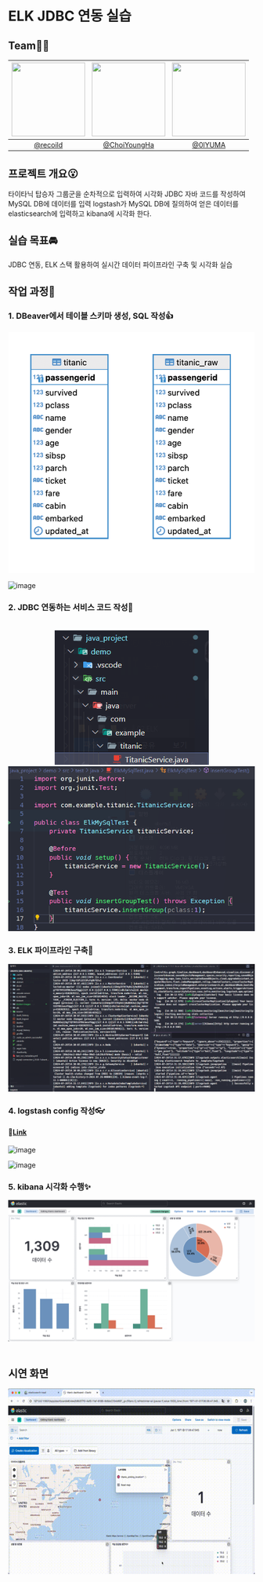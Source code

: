 # ELK JDBC 연동 실습

## Team🏃‍♂️

| <img src="https://avatars.githubusercontent.com/u/22585023?v=4" width="150" height="150"/> | <img src="https://avatars.githubusercontent.com/u/64997345?v=4" width="150" height="150"/> | <img src="https://avatars.githubusercontent.com/u/102151689?v=4" width="150" height="150"/> |
| :----------------------------------------------------------------------------------------: | :----------------------------------------------------------------------------------------: | :-----------------------------------------------------------------------------------------: |
|                           [@recoild](https://github.com/recoild)                           |                       [@ChoiYoungHa](https://github.com/ChoiYoungHa)                       |                            [@0lYUMA](https://github.com/0lYUMA)                             |

## 프로젝트 개요😮

타이타닉 탑승자 그룹군을 순차적으로 입력하여 시각화
JDBC 자바 코드를 작성하여 MySQL DB에 데이터를 입력
logstash가 MySQL DB에 질의하여 얻은 데이터를 elasticsearch에 입력하고
kibana에 시각화 한다.

## 실습 목표🚘

JDBC 연동, ELK 스택 활용하여 실시간 데이터 파이프라인 구축 및 시각화 실습

## 작업 과정🛫

### 1. DBeaver에서 테이블 스키마 생성, SQL 작성👍

<div align="center">
    <img src="github_images/erd.png" alt="작업 과정">
</div>

![image](https://github.com/user-attachments/assets/5d9f62f9-3663-458f-9026-3b9de8d3ddc5)

### 2. JDBC 연동하는 서비스 코드 작성🍕<br><br>

<div align="center">
    <img src="github_images/서비스_코드_작성.png" alt="작업 과정">
</div>

<div align="center">
    <img src="github_images/테스트_코드.png" alt="작업 과정">
</div>

### 3. ELK 파이프라인 구축🥩

 <div align="center">
     <img src="github_images/elk실행장면.png" alt="작업 과정">
 </div>

### 4. logstash config 작성👓

#### 🧧<a href="logstash/conf/titanic.conf">Link</a>

![image](https://github.com/user-attachments/assets/4220db2f-370a-494d-9623-592bf2a220f6)

![image](https://github.com/user-attachments/assets/fecd6e64-79df-4dd5-b108-72fe3b921fa9)

### 5. kibana 시각화 수행✨

<div align="center">
    <img src="github_images/kibana_dashboard.png" alt="작업 과정">
</div>

<br>

## 시연 화면

<div align="center">
    <img src="github_images/video.gif" alt="작업 과정">
</div>
